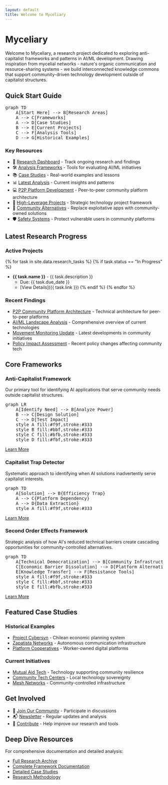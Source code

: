 ```yaml
---
layout: default
title: Welcome to Myceliary
---
```


# Myceliary

Welcome to Myceliary, a research project dedicated to exploring anti-capitalist frameworks and patterns in AI/ML development. Drawing inspiration from mycelial networks - nature's organic communication and resource-sharing systems - we build interconnected knowledge commons that support community-driven technology development outside of capitalist structures.

## Quick Start Guide

<pre class="mermaid">
graph TD
    A[Start Here] --> B[Research Areas]
    A --> C[Frameworks]
    A --> D[Case Studies]
    B --> E[Current Projects]
    C --> F[Analysis Tools]
    D --> G[Historical Examples]
</pre>

### Key Resources
- 🔬 [Research Dashboard](research/) - Track ongoing research and findings
- 🛠️ [Analysis Frameworks](frameworks/) - Tools for evaluating AI/ML initiatives
- 📚 [Case Studies](case-studies/) - Real-world examples and lessons
- 📊 [Latest Analysis](analysis/) - Current insights and patterns
- 💻 [P2P Platform Development](p2p_platform/) - Peer-to-peer community platform architecture
- 🚀 [High-Leverage Projects](projects/) - Strategic technology project framework
- 🔄 [Community Alternatives](alternatives/) - Replace exploitative apps with community-owned solutions
- 🛡️ [Safety Systems](safety/) - Protect vulnerable users in community platforms

## Latest Research Progress

### Active Projects
{% for task in site.data.research_tasks %}
{% if task.status == "In Progress" %}
- **{{ task.name }}** - {{ task.description }}
  - Due: {{ task.due_date }}
  - [View Details]({{ task.link }})
{% endif %}
{% endfor %}

### Recent Findings
- [P2P Community Platform Architecture](https://github.com/jwynia/myceliary/blob/main/context-network/analysis/findings/p2p_community_platform_architecture.md) - Technical architecture for peer-to-peer platforms
- [AI/ML Landscape Analysis](https://github.com/jwynia/myceliary/blob/main/context-network/analysis/findings/ai_ml_landscape_analysis.md) - Comprehensive overview of current technologies
- [Movement Monitoring Update](https://github.com/jwynia/myceliary/blob/main/context-network/analysis/findings/movement_monitoring_analysis.md) - Latest developments in community initiatives
- [Policy Impact Assessment](https://github.com/jwynia/myceliary/blob/main/context-network/analysis/findings/policy_monitoring_analysis.md) - Recent policy changes affecting community tech

## Core Frameworks

### Anti-Capitalist Framework
Our primary tool for identifying AI applications that serve community needs outside capitalist structures.

<pre class="mermaid">
graph LR
    A[Identify Need] --> B[Analyze Power]
    B --> C[Design Solution]
    C --> D[Test Impact]
    style A fill:#f9f,stroke:#333
    style B fill:#bbf,stroke:#333
    style C fill:#bfb,stroke:#333
    style D fill:#fbf,stroke:#333
</pre>

[Learn More](frameworks/#anti-capitalist-ai-applications-framework)

### Capitalist Trap Detector
Systematic approach to identifying when AI solutions inadvertently serve capitalist interests.

<pre class="mermaid">
graph TD
    A[Solution] --> B{Efficiency Trap}
    A --> C{Platform Dependency}
    A --> D{Data Extraction}
    style A fill:#f9f,stroke:#333
</pre>

[Learn More](frameworks/#capitalist-trap-detector-framework)

### Second Order Effects Framework
Strategic analysis of how AI's reduced technical barriers create cascading opportunities for community-controlled alternatives.

<pre class="mermaid">
graph TD
    A[Technical Democratization] --> B[Community Infrastructure]
    C[Economic Barrier Dissolution] --> D[Platform Alternatives]
    E[Knowledge Transfer] --> F[Resistance Tools]
    style A fill:#f9f,stroke:#333
    style C fill:#bbf,stroke:#333
    style E fill:#bfb,stroke:#333
</pre>

[Learn More](frameworks/#second-order-effects-framework)

## Featured Case Studies

### Historical Examples
- [Project Cybersyn](https://github.com/jwynia/myceliary/blob/main/context-network/analysis/findings/case_studies/project_cybersyn.md) - Chilean economic planning system
- [Zapatista Networks](https://github.com/jwynia/myceliary/blob/main/context-network/analysis/findings/case_studies/zapatista_networks.md) - Autonomous communication infrastructure
- [Platform Cooperatives](https://github.com/jwynia/myceliary/blob/main/context-network/analysis/findings/case_studies/platform_coops.md) - Worker-owned digital platforms

### Current Initiatives
- [Mutual Aid Tech](https://github.com/jwynia/myceliary/blob/main/context-network/analysis/findings/case_studies/mutual_aid_tech.md) - Technology supporting community resilience
- [Community Tech Centers](https://github.com/jwynia/myceliary/blob/main/context-network/analysis/findings/case_studies/community_tech_centers.md) - Local technology sovereignty
- [Mesh Networks](https://github.com/jwynia/myceliary/blob/main/context-network/analysis/findings/case_studies/mesh_networks.md) - Community-controlled infrastructure

## Get Involved

- 📱 [Join Our Community](https://github.com/jwynia/myceliary/discussions) - Participate in discussions
- 📬 [Newsletter](https://myceliary.substack.com/) - Regular updates and analysis
- 🤝 [Contribute](https://github.com/jwynia/myceliary) - Help improve our research and tools

## Deep Dive Resources

For comprehensive documentation and detailed analysis:
- [Full Research Archive](https://github.com/jwynia/myceliary/blob/main/context-network/research_tasks/research_tasks_index.md)
- [Complete Framework Documentation](https://github.com/jwynia/myceliary/blob/main/context-network/analysis/frameworks/)
- [Detailed Case Studies](https://github.com/jwynia/myceliary/blob/main/context-network/analysis/findings/case_studies/)
- [Research Methodology](https://github.com/jwynia/myceliary/blob/main/context-network/processes/research.md)

